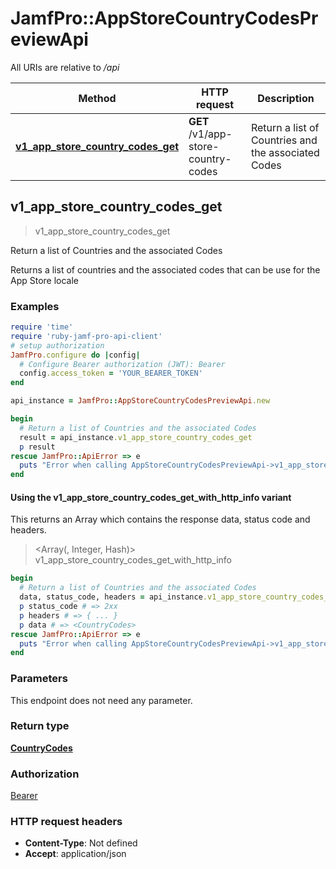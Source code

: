 # JamfPro::AppStoreCountryCodesPreviewApi

All URIs are relative to */api*

| Method | HTTP request | Description |
| ------ | ------------ | ----------- |
| [**v1_app_store_country_codes_get**](AppStoreCountryCodesPreviewApi.md#v1_app_store_country_codes_get) | **GET** /v1/app-store-country-codes | Return a list of Countries and the associated Codes  |


## v1_app_store_country_codes_get

> <CountryCodes> v1_app_store_country_codes_get

Return a list of Countries and the associated Codes 

Returns a list of countries and the associated codes that can be use for the App Store locale 

### Examples

```ruby
require 'time'
require 'ruby-jamf-pro-api-client'
# setup authorization
JamfPro.configure do |config|
  # Configure Bearer authorization (JWT): Bearer
  config.access_token = 'YOUR_BEARER_TOKEN'
end

api_instance = JamfPro::AppStoreCountryCodesPreviewApi.new

begin
  # Return a list of Countries and the associated Codes 
  result = api_instance.v1_app_store_country_codes_get
  p result
rescue JamfPro::ApiError => e
  puts "Error when calling AppStoreCountryCodesPreviewApi->v1_app_store_country_codes_get: #{e}"
end
```

#### Using the v1_app_store_country_codes_get_with_http_info variant

This returns an Array which contains the response data, status code and headers.

> <Array(<CountryCodes>, Integer, Hash)> v1_app_store_country_codes_get_with_http_info

```ruby
begin
  # Return a list of Countries and the associated Codes 
  data, status_code, headers = api_instance.v1_app_store_country_codes_get_with_http_info
  p status_code # => 2xx
  p headers # => { ... }
  p data # => <CountryCodes>
rescue JamfPro::ApiError => e
  puts "Error when calling AppStoreCountryCodesPreviewApi->v1_app_store_country_codes_get_with_http_info: #{e}"
end
```

### Parameters

This endpoint does not need any parameter.

### Return type

[**CountryCodes**](CountryCodes.md)

### Authorization

[Bearer](../README.md#Bearer)

### HTTP request headers

- **Content-Type**: Not defined
- **Accept**: application/json

